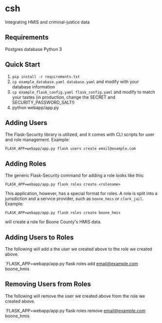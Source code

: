 # csh
Integrating HMIS and criminal-justice data

## Requirements

Postgres database
Python 3

## Quick Start

1. `pip install -r requirements.txt`
2. `cp example_database.yaml database.yaml` and modify with your database information
3. `cp example_flask_config.yaml flask_config.yaml` and modify to match your tastes (in production, change the SECRET and SECURITY_PASSWORD_SALT!)
4. python webapp/app.py

## Adding Users
The Flask-Security library is utilized, and it comes with CLI scripts for user and role management. Example:

`FLASK_APP=webapp/app.py flask users create email@example.com`

## Adding Roles
The generic Flask-Security command for adding a role looks like this:

`FLASK_APP=webapp/app.py flask roles create <rolename>`

This application, however, has a special format for roles. A role is split into a jurisdiction and a service provider, such as `boone_hmis` or `clark_jail`. Example:

`FLASK_APP=webapp/app.py flask roles create boone_hmis`

will create a role for Boone County's HMIS data.

## Adding Users to Roles

The following will add a the user we created above to the role we created above.

`FLASK_APP=webapp/app.py flask roles add email@example.com boone_hmis

## Removing Users from Roles

The following will remove the user we created above from the role we created above.

`FLASK_APP=webapp/app.py flask roles remove email@example.com boone_hmis
